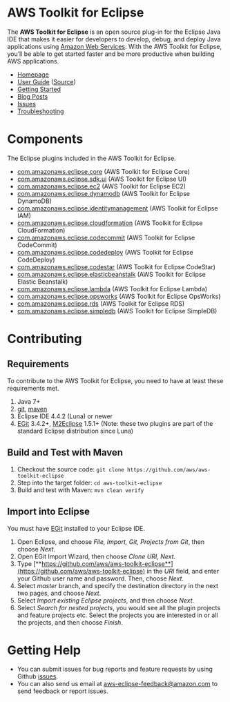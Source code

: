 AWS Toolkit for Eclipse
=======================

The **AWS Toolkit for Eclipse** is an open source plug-in for the Eclipse Java IDE that makes it easier for developers to develop, debug, and deploy Java applications using [Amazon Web Services](https://aws.amazon.com/). With the AWS Toolkit for Eclipse, you’ll be able to get started faster and be more productive when building AWS applications.

* [Homepage](https://aws.amazon.com/eclipse/)
* [User Guide](http://docs.aws.amazon.com/toolkit-for-eclipse/v1/user-guide/welcome.html) ([Source](https://github.com/awsdocs/aws-toolkit-eclipse-user-guide))
* [Getting Started](http://docs.aws.amazon.com/toolkit-for-eclipse/v1/user-guide/getting-started.html)
* [Blog Posts](https://aws.amazon.com/blogs/developer/category/java/)
* [Issues](https://github.com/aws/aws-toolkit-eclipse/issues)
* [Troubleshooting](http://docs.aws.amazon.com/toolkit-for-eclipse/v1/user-guide/trouble-shooting.html)

# Components

The Eclipse plugins included in the AWS Toolkit for Eclipse.

* [com.amazonaws.eclipse.core](https://github.com/aws/aws-toolkit-eclipse/tree/master/bundles/com.amazonaws.eclipse.core) (AWS Toolkit for Eclipse Core)
* [com.amazonaws.eclipse.sdk.ui](https://github.com/aws/aws-toolkit-eclipse/tree/master/bundles/com.amazonaws.eclipse.sdk.ui) (AWS Toolkit for Eclipse UI)
* [com.amazonaws.eclipse.ec2](https://github.com/aws/aws-toolkit-eclipse/tree/master/bundles/com.amazonaws.eclipse.ec2) (AWS Toolkit for Eclipse EC2)
* [com.amazonaws.eclipse.dynamodb](https://github.com/aws/aws-toolkit-eclipse/tree/master/bundles/com.amazonaws.eclipse.dynamodb) (AWS Toolkit for Eclipse DynamoDB)
* [com.amazonaws.eclipse.identitymanagement](https://github.com/aws/aws-toolkit-eclipse/tree/master/bundles/com.amazonaws.eclipse.identitymanagement) (AWS Toolkit for Eclipse IAM)
* [com.amazonaws.eclipse.cloudformation](https://github.com/aws/aws-toolkit-eclipse/tree/master/bundles/com.amazonaws.eclipse.cloudformation) (AWS Toolkit for Eclipse CloudFormation)
* [com.amazonaws.eclipse.codecommit](https://github.com/aws/aws-toolkit-eclipse/tree/master/bundles/com.amazonaws.eclipse.codecommit) (AWS Toolkit for Eclipse CodeCommit)
* [com.amazonaws.eclipse.codedeploy](https://github.com/aws/aws-toolkit-eclipse/tree/master/bundles/com.amazonaws.eclipse.codedeploy) (AWS Toolkit for Eclipse CodeDeploy)
* [com.amazonaws.eclipse.codestar](https://github.com/aws/aws-toolkit-eclipse/tree/master/bundles/com.amazonaws.eclipse.codestar) (AWS Toolkit for Eclipse CodeStar)
* [com.amazonaws.eclipse.elasticbeanstalk](https://github.com/aws/aws-toolkit-eclipse/tree/master/bundles/com.amazonaws.eclipse.elasticbeanstalk) (AWS Toolkit for Eclipse Elastic Beanstalk)
* [com.amazonaws.eclipse.lambda](https://github.com/aws/aws-toolkit-eclipse/tree/master/bundles/com.amazonaws.eclipse.lambda) (AWS Toolkit for Eclipse Lambda)
* [com.amazonaws.eclipse.opsworks](https://github.com/aws/aws-toolkit-eclipse/tree/master/bundles/com.amazonaws.eclipse.opsworks) (AWS Toolkit for Eclipse OpsWorks)
* [com.amazonaws.eclipse.rds](https://github.com/aws/aws-toolkit-eclipse/tree/master/bundles/com.amazonaws.eclipse.rds) (AWS Toolkit for Eclipse RDS)
* [com.amazonaws.eclipse.simpledb](https://github.com/aws/aws-toolkit-eclipse/tree/master/bundles/com.amazonaws.eclipse.simpledb) (AWS Toolkit for Eclipse SimpleDB)

# Contributing

## Requirements

To contribute to the AWS Toolkit for Eclipse, you need to have at least these requirements met.

1. Java 7+
2. [git](https://git-scm.com/), [maven](https://maven.apache.org/)
3. Eclipse IDE 4.4.2 (Luna) or newer
4. [EGit](https://www.eclipse.org/egit/) 3.4.2+, [M2Eclipse](https://www.eclipse.org/m2e/) 1.5.1+ (Note: these two plugins are part of the standard Eclipse distribution since Luna)

## Build and Test with Maven

1. Checkout the source code: ```git clone https://github.com/aws/aws-toolkit-eclipse```
2. Step into the target folder: ```cd aws-toolkit-eclipse```
3. Build and test with Maven: ```mvn clean verify```

## Import into Eclipse

You must have [EGit](https://www.eclipse.org/egit/) installed to your Eclipse IDE.

1. Open Eclipse, and choose *File, Import, Git, Projects from Git*, then choose *Next*.
2. Open EGit Import Wizard, then choose *Clone URI, Next*.
3. Type [**https://github.com/aws/aws-toolkit-eclipse**](https://github.com/aws/aws-toolkit-eclipse) in the *URI* field, and enter your Github user name and password. Then, choose *Next*.
4. Select *master* branch, and specify the destination directory in the next two pages, and choose *Next*.
5. Select *Import existing Eclipse projects*, and then choose *Next*.
6. Select *Search for nested projects*, you would see all the plugin projects and feature projects etc. Select the projects you are interested in or all the projects, and then choose *Finish*.

# Getting Help

* You can submit issues for bug reports and feature requests by using Github [issues](https://github.com/aws/aws-toolkit-eclipse/issues).
* You can also send us email at <aws-eclipse-feedback@amazon.com> to send feedback or report issues.

